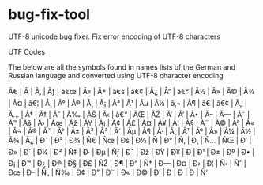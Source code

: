 # bug-fix-tool
UTF-8 unicode bug fixer. Fix error encoding of UTF-8 characters

UTF Codes

The below are all the symbols found in names lists of the German and Russian language and converted using UTF-8 character encoding

Ã€ | Ã | Ã‚ | Ãƒ | â€œ | Â« | Â± | â€š | â€¢ | Â¿ | Å“ | â€° | Â½ | Â» | Â© | Â¾ | Â¤ | â€¦ | Å¸ | Â° | Â® | Â¸ | Â¡ | Â³ | Â¹ | Âµ | Â¼ | â‚¬ | Â¶ | â€ | â€¢ | Ã„ | Ã… | Ã† | Ã‡ | Ãˆ | Ã‰ | ÃŠ | Ã‹ | â€“ | ÃŒ | ÃŽ | Ã‘ | Ã’ | Ã• | Ã– | Ã— | Ã˜ | Ã™ | Ãš | Ã› | Ãœ | Ãž | ÃŸ | Ã¡ | Ã¢ | Ã£ | Ã¤ | Ã¥ | Ã¦ | Ã§ | Ã¨ | Ã© | Ãª | Ã« | Ã¬ | Ã® | Ã¯ | Ã° | Ã± | Ã² | Ã³ | Ã´ | Ãµ | Ã¶ | Ã· | Ã¸ | Ã¹ | Ãº | Ã» | Ã¼ | Ã½ | Ã¾ | Ã¿ | Ð˜ | Ð³ | Ð¾ | Ñ€ | Ñœ | Ðš | Ð½ | Ñ | Ð° | Ñ‚ | Ð¸ | Ñ… | ÑŒ | Ð’ | Ð» | Ð´ | Ð¼ | Ð² | Ñ‡ | Ð· | Ðµ | Ñƒ | Ð¯ | Ðž | ÐŸ | Ð¥ | Ð | Ð¹ | Ð± | Ðº | Ð• | Ð¡ | Ð™ | Ð¿ | Ð® | Ð§ | Ð£ | ÑŽ | Ð¶ | Ð“ | Ñ† | Ð— | Ð¤ | Ð› | Ð¦ | Ñ‹ | Ñˆ | Ðœ | Ð– | Ñ„ | Ñ‰ | Ð¢ | Ð” | Ð¨ | Ð« | Ð© | Ð‘ | Ð  | Ð | Ð­ | Ñ‘
